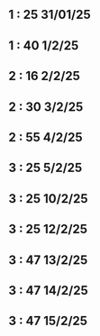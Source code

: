 ## 1 : 25 31/01/25

## 1 : 40 1/2/25

## 2 : 16 2/2/25

## 2 : 30 3/2/25

## 2 : 55 4/2/25

## 3 : 25 5/2/25

## 3 : 25 10/2/25

## 3 : 25 12/2/25

## 3 : 47 13/2/25

## 3 : 47 14/2/25

## 3 : 47 15/2/25
